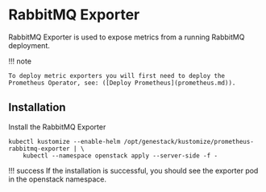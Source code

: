 # RabbitMQ Exporter

RabbitMQ Exporter is used to expose metrics from a running RabbitMQ deployment.

!!! note

    To deploy metric exporters you will first need to deploy the Prometheus Operator, see: ([Deploy Prometheus](prometheus.md)).

## Installation

Install the RabbitMQ Exporter

``` shell
kubectl kustomize --enable-helm /opt/genestack/kustomize/prometheus-rabbitmq-exporter | \
    kubectl --namespace openstack apply --server-side -f -
```

!!! success
    If the installation is successful, you should see the exporter pod in the openstack namespace.
